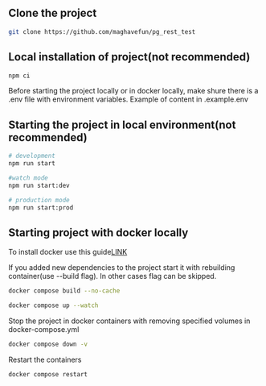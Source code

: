 ## Clone the project

```bash
git clone https://github.com/maghavefun/pg_rest_test
```

## Local installation of project(not recommended)

```bash
npm ci
```

Before starting the project locally or in docker locally, make shure there is a .env file with environment variables. Example of content in .example.env

## Starting the project in local environment(not recommended)

```bash
# development
npm run start
```

```bash
#watch mode
npm run start:dev
```

```bash
# production mode
npm run start:prod
```

## Starting project with docker locally

To install docker use this guide[LINK](https://docs.docker.com/engine/install/)

If you added new dependencies to the project start it with rebuilding container(use --build flag). In other cases flag can be skipped.

```bash
docker compose build --no-cache

docker compose up --watch
```

Stop the project in docker containers with removing specified volumes in docker-compose.yml

```bash
docker compose down -v
```

Restart the containers

```bash
docker compose restart
```
